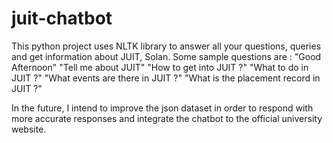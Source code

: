 # juit-chatbot
This python project uses NLTK library to answer all your questions, queries and get information about JUIT, Solan. Some sample questions are : 
"Good Afternoon" 
"Tell me about JUIT"
"How to get into JUIT ?"
"What to do in JUIT ?" 
"What events are there in JUIT ?" 
"What is the placement record in JUIT ?"

In the future, I intend to improve the json dataset in order to respond with more accurate responses and integrate the chatbot to the official university website.

